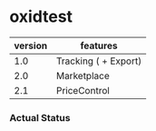 oxidtest
========


version       | features              |
------------- | -------------         |
1.0           | Tracking ( + Export)  |
2.0           | Marketplace           |
2.1           | PriceControl          |


### Actual Status ###
